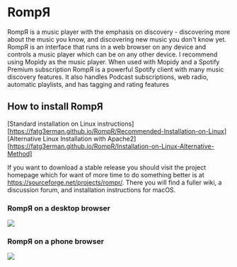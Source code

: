 # RompЯ

RompЯ is a music player with the emphasis on discovery - discovering more about the music you know, and discovering new music you don't know yet. RompЯ is an interface that runs in a web browser on any device and controls a music player which can be on any other device. I recommend using Mopidy as the music player. When used with Mopidy and a Spotify Premium subscription RompЯ is a powerful Spotify client with many music discovery features. It also handles Podcast subscriptions, web radio, automatic playlists, and has tagging and rating features

## How to install RompЯ

[Standard installation on Linux instructions][https://fatg3erman.github.io/RompR/Recommended-Installation-on-Linux]
[Alternative Linux Installation with Apache2][https://fatg3erman.github.io/RompR/Installation-on-Linux-Alternative-Method]

If you want to download a stable release you should visit the project homepage which for want of more time to do something better is at https://sourceforge.net/projects/rompr/. There you will find a fuller wiki, a discussion forum, and installation instructions for macOS.

### RompЯ on a desktop browser
![](https://raw.githubusercontent.com/fatg3erman/files/master/images/rompr-1.png)

### RompЯ on a phone browser
![](https://raw.githubusercontent.com/fatg3erman/files/master/images/rompr-on-a-phone.png)
